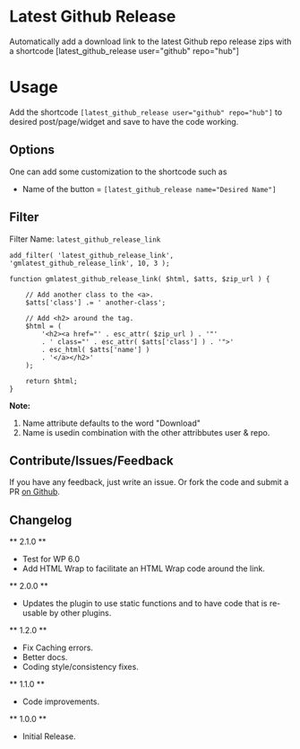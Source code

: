 # Latest Github Release
Automatically add a download link to the latest Github repo release zips with a shortcode [latest_github_release user="github" repo="hub"]

# Usage
Add the shortcode ```[latest_github_release user="github" repo="hub"]``` to desired post/page/widget and save to have the code working.

## Options
One can add some customization to the shortcode such as 

* Name of the button = ```[latest_github_release name="Desired Name"]```

## Filter 

Filter Name: `latest_github_release_link`

```
add_filter( 'latest_github_release_link', 'gmlatest_github_release_link', 10, 3 );

function gmlatest_github_release_link( $html, $atts, $zip_url ) {

    // Add another class to the <a>.
	$atts['class'] .= ' another-class';

    // Add <h2> around the tag.
	$html = (
		'<h2><a href="' . esc_attr( $zip_url ) . '"'
		. ' class="' . esc_attr( $atts['class'] ) . '">'
		. esc_html( $atts['name'] )
		. '</a></h2>'
	);

	return $html;
}
```

**Note:** 
1. Name attribute defaults to the word "Download"
1. Name is usedin combination with the other attribbutes user & repo.

## Contribute/Issues/Feedback
If you have any feedback, just write an issue. Or fork the code and submit a PR [on Github](https://github.com/bahiirwa/Latest-Github-Release).

## Changelog

** 2.1.0 **
- Test for WP 6.0
- Add HTML Wrap to facilitate an HTML Wrap code around the link.

** 2.0.0 **
- Updates the plugin to use static functions and to have code that is re-usable by other plugins.

** 1.2.0 **
- Fix Caching errors.
- Better docs.
- Coding style/consistency fixes.

** 1.1.0 **
- Code improvements.

** 1.0.0 **
- Initial Release.
